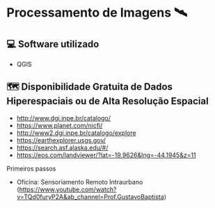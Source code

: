# Processamento de Imagens 🛰

## 💻 Software utilizado
- QGIS

## 🗺 Disponibilidade Gratuita de Dados Hiperespaciais ou de Alta Resolução Espacial

- http://www.dgi.inpe.br/catalogo/ 
- https://www.planet.com/nicfi/ 
- http://www2.dgi.inpe.br/catalogo/explore
- https://earthexplorer.usgs.gov/
- https://search.asf.alaska.edu/#/
- https://eos.com/landviewer/?lat=-19.9626&lng=-44.1945&z=11

Primeiros passos
- Oficina: Sensoriamento Remoto Intraurbano (https://www.youtube.com/watch?v=TQd0furyP2A&ab_channel=Prof.GustavoBaptista)
